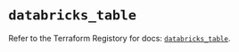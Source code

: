 # `databricks_table`

Refer to the Terraform Registory for docs: [`databricks_table`](https://registry.terraform.io/providers/databricks/databricks/1.16.1/docs/resources/table).
